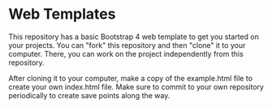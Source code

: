 # Web Templates

This repository has a basic Bootstrap 4 web template to get you started on your projects. You can "fork" this repository and then "clone" it to your computer. There, you can work on the project independently from this repository. 

After cloning it to your computer, make a copy of the example.html file to create your own index.html file. Make sure to commit to your own repository periodically to create save points along the way. 
